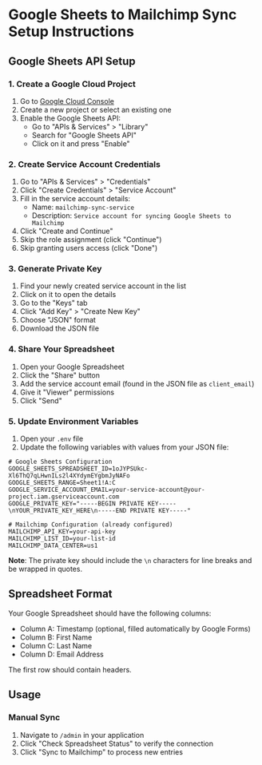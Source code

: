 # Google Sheets to Mailchimp Sync Setup Instructions

## Google Sheets API Setup

### 1. Create a Google Cloud Project
1. Go to [Google Cloud Console](https://console.cloud.google.com/)
2. Create a new project or select an existing one
3. Enable the Google Sheets API:
   - Go to "APIs & Services" > "Library"
   - Search for "Google Sheets API"
   - Click on it and press "Enable"

### 2. Create Service Account Credentials
1. Go to "APIs & Services" > "Credentials"
2. Click "Create Credentials" > "Service Account"
3. Fill in the service account details:
   - Name: `mailchimp-sync-service`
   - Description: `Service account for syncing Google Sheets to Mailchimp`
4. Click "Create and Continue"
5. Skip the role assignment (click "Continue")
6. Skip granting users access (click "Done")

### 3. Generate Private Key
1. Find your newly created service account in the list
2. Click on it to open the details
3. Go to the "Keys" tab
4. Click "Add Key" > "Create New Key"
5. Choose "JSON" format
6. Download the JSON file

### 4. Share Your Spreadsheet
1. Open your Google Spreadsheet
2. Click the "Share" button
3. Add the service account email (found in the JSON file as `client_email`)
4. Give it "Viewer" permissions
5. Click "Send"

### 5. Update Environment Variables
1. Open your `.env` file
2. Update the following variables with values from your JSON file:

```env
# Google Sheets Configuration
GOOGLE_SHEETS_SPREADSHEET_ID=1oJYPSUkc-Xl6ThQ7qLHwnILs2l4XYdymEYgbmJyNAFo
GOOGLE_SHEETS_RANGE=Sheet1!A:C
GOOGLE_SERVICE_ACCOUNT_EMAIL=your-service-account@your-project.iam.gserviceaccount.com
GOOGLE_PRIVATE_KEY="-----BEGIN PRIVATE KEY-----\nYOUR_PRIVATE_KEY_HERE\n-----END PRIVATE KEY-----"

# Mailchimp Configuration (already configured)
MAILCHIMP_API_KEY=your-api-key
MAILCHIMP_LIST_ID=your-list-id
MAILCHIMP_DATA_CENTER=us1
```

**Note**: The private key should include the `\n` characters for line breaks and be wrapped in quotes.

## Spreadsheet Format

Your Google Spreadsheet should have the following columns:
- Column A: Timestamp (optional, filled automatically by Google Forms)
- Column B: First Name
- Column C: Last Name  
- Column D: Email Address


The first row should contain headers.

## Usage

### Manual Sync
1. Navigate to `/admin` in your application
2. Click "Check Spreadsheet Status" to verify the connection
3. Click "Sync to Mailchimp" to process new entries
